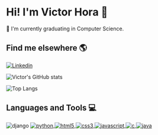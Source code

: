 
# Hi! I'm Victor Hora 🫡

🌱 I'm currently graduating in Computer Science.

## Find me elsewhere 🌎

[![Linkedin](https://img.shields.io/badge/LinkedIn-0077B5?style=for-the-badge&logo=linkedin&logoColor=white)](https://www.linkedin.com/in/victorhtenorio/)

![Victor's GitHub stats](https://github-readme-stats.vercel.app/api?username=VictorHTenorio&show_icons=true&theme=dracula)

![Top Langs](https://github-readme-stats.vercel.app/api/top-langs/?username=VictorHTenorio&layout=compact&theme=dracula)

## Languages and Tools 💻
<div style="display: inline_block">
  <img align="center" alt="django" src="https://img.shields.io/badge/Django-092E20?style=for-the-badge&logo=django&logoColor=white" />
  <a href=""><img align="center" alt="python" src="https://img.shields.io/badge/Python-14354C?style=for-the-badge&logo=python&logoColor=white" />  
  <a href="https://developer.mozilla.org/en-US/docs/Glossary/HTML5" ><img align="center" alt="html5" src="https://img.shields.io/badge/HTML5-E34F26?style=for-the-badge&logo=html5&logoColor=white" />
  <a href="https://developer.mozilla.org/en-US/docs/Web/CSS"><img align="center" alt="css3" src="https://img.shields.io/badge/CSS3-1572B6?style=for-the-badge&logo=css3&logoColor=white" />
  <a href="https://developer.mozilla.org/en-US/docs/Web/JavaScript"><img align="center" alt="javascript" src="https://img.shields.io/badge/JavaScript-F7DF1E?style=for-the-badge&logo=javascript&logoColor=black" />
  <a href=><img align="center" alt="c" src="https://img.shields.io/badge/C-00599C?style=for-the-badge&logo=c&logoColor=white" />
  <a href=""><img align="center" alt="java" src="https://img.shields.io/badge/Java-ED8B00?style=for-the-badge&logo=openjdk&logoColor=white" />  
<div>

